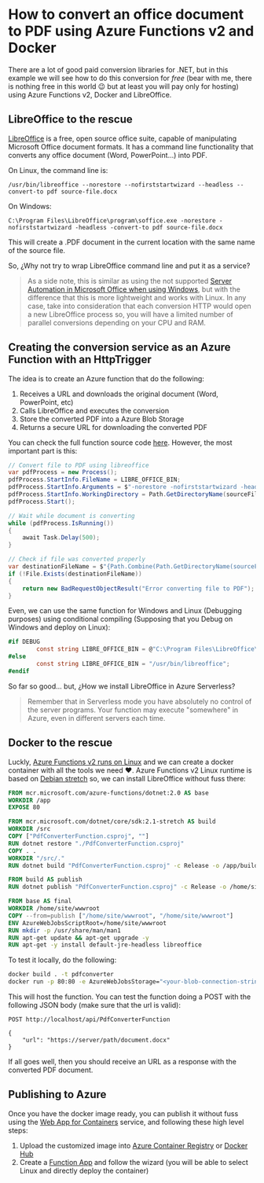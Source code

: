 # How to convert an office document to PDF using Azure Functions v2 and Docker
There are a lot of good paid conversion libraries for .NET, but in this example we will see how to do this conversion for *free* (bear with me, there is nothing free in this world 😉 but at least you will pay only for hosting) using Azure Functions v2, Docker and LibreOffice.

## LibreOffice to the rescue

[LibreOffice]([https://libreoffice.org](https://libreoffice.org/)) is a free, open source office suite, capable of manipulating Microsoft Office document formats. It has a command line functionality that converts any office document (Word, PowerPoint...) into PDF.

On Linux, the command line is:

```
/usr/bin/libreoffice --norestore --nofirststartwizard --headless --convert-to pdf source-file.docx
```

On Windows:

```
C:\Program Files\LibreOffice\program\soffice.exe -norestore -nofirststartwizard -headless -convert-to pdf source-file.docx
```

This will create a .PDF document in the current location with the same name of the source file.

So, ¿Why not try to wrap LibreOffice command line and put it as a service?

> As a side note, this is similar as using the not supported [Server Automation in Microsoft Office when using Windows](https://support.microsoft.com/en-us/help/257757/considerations-for-server-side-automation-of-office), but with the difference that this is more lightweight and works with Linux. In any case, take into consideration that each conversion HTTP would open a new LibreOffice process so, you will have a limited number of parallel conversions depending on your CPU and RAM.

## Creating the conversion service as an Azure Function with an HttpTrigger

The idea is to create an Azure function that do the following:

1. Receives a URL and downloads the original document (Word, PowerPoint, etc)
2. Calls LibreOffice and executes the conversion
3. Store the converted PDF into a Azure Blob Storage
4. Returns a secure URL for downloading the converted PDF

You can check the full function source code [here](https://github.com/aletc1/examples-convert-pdf-azure-functions/blob/master/src/PdfConverterFunction.cs). However, the most important part is this:

```csharp
// Convert file to PDF using libreoffice
var pdfProcess = new Process();
pdfProcess.StartInfo.FileName = LIBRE_OFFICE_BIN;
pdfProcess.StartInfo.Arguments = $"-norestore -nofirststartwizard -headless -convert-to pdf \"{sourceFileName}\"";
pdfProcess.StartInfo.WorkingDirectory = Path.GetDirectoryName(sourceFileName); //This is really important
pdfProcess.Start();

// Wait while document is converting
while (pdfProcess.IsRunning())
{
	await Task.Delay(500);
}

// Check if file was converted properly
var destinationFileName = $"{Path.Combine(Path.GetDirectoryName(sourceFileName), Path.GetFileNameWithoutExtension(sourceFileName))}.pdf";
if (!File.Exists(destinationFileName))
{
	return new BadRequestObjectResult("Error converting file to PDF");
}
```

Even, we can use the same function for Windows and Linux (Debugging purposes) using conditional compiling (Supposing that you Debug on Windows and deploy on Linux):

```csharp
#if DEBUG
        const string LIBRE_OFFICE_BIN = @"C:\Program Files\LibreOffice\program\soffice.exe";
#else        
        const string LIBRE_OFFICE_BIN = "/usr/bin/libreoffice";
#endif
```

So far so good... but, ¿How we install LibreOffice in Azure Serverless?

> Remember that in Serverless mode you have absolutely no control of the server programs. Your function may execute "somewhere" in Azure, even in different servers each time.

## Docker to the rescue

Luckly, [Azure Functions v2 runs on Linux](https://docs.microsoft.com/en-us/azure/azure-functions/functions-create-function-linux-custom-image) and we can create a docker container with all the tools we need ❤️. Azure Functions v2 Linux runtime is based on [Debian stretch](https://hub.docker.com/_/microsoft-azure-functions-base) so, we can install LibreOffice without fuss there:

```dockerfile
FROM mcr.microsoft.com/azure-functions/dotnet:2.0 AS base
WORKDIR /app
EXPOSE 80

FROM mcr.microsoft.com/dotnet/core/sdk:2.1-stretch AS build
WORKDIR /src
COPY ["PdfConverterFunction.csproj", ""]
RUN dotnet restore "./PdfConverterFunction.csproj"
COPY . .
WORKDIR "/src/."
RUN dotnet build "PdfConverterFunction.csproj" -c Release -o /app/build

FROM build AS publish
RUN dotnet publish "PdfConverterFunction.csproj" -c Release -o /home/site/wwwroot

FROM base AS final
WORKDIR /home/site/wwwroot
COPY --from=publish ["/home/site/wwwroot", "/home/site/wwwroot"]
ENV AzureWebJobsScriptRoot=/home/site/wwwroot
RUN mkdir -p /usr/share/man/man1
RUN apt-get update && apt-get upgrade -y
RUN apt-get -y install default-jre-headless libreoffice
```

To test it locally, do the following:

```bash
docker build . -t pdfconverter
docker run -p 80:80 -e AzureWebJobsStorage="<your-blob-connection-string>" --name pdfconverter pdfconverter
```

This will host the function. You can test the function doing a POST with the following JSON body (make sure that the url is valid):

```
POST http://localhost/api/PdfConverterFunction

{
	"url": "https://server/path/document.docx"
}
```

If all goes well, then you should receive an URL as a response with the converted PDF document.

## Publishing to Azure

Once you have the docker image ready, you can publish it without fuss using the [Web App for Containers](https://azure.microsoft.com/en-us/services/app-service/containers/) service, and following these high level steps:

1. Upload the customized image into [Azure Container Registry](https://azure.microsoft.com/en-us/services/container-registry/) or [Docker Hub](https://hub.docker.com/)
2. Create a [Function App](https://docs.microsoft.com/en-us/azure/azure-functions/functions-create-function-app-portal) and follow the wizard (you will be able to select Linux and directly deploy the container)
